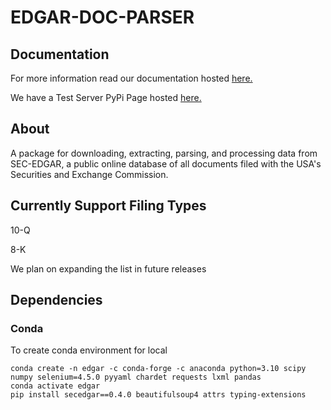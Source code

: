 # EDGAR-DOC-PARSER

## Documentation

For more information read our documentation hosted [here.](https://kamilkrukowski.github.io/EDGAR-DOC-PARSER)

We have a Test Server PyPi Page hosted [here.](https://test.pypi.org/project/EDGAR-Doc-Parser/)

## About

A package for downloading, extracting, parsing, and processing data from SEC-EDGAR, a public online database of all documents filed with the USA's Securities and Exchange Commission.

## Currently Support Filing Types

10-Q

8-K

We plan on expanding the list in future releases

## Dependencies
### Conda

To create conda environment for local
```
conda create -n edgar -c conda-forge -c anaconda python=3.10 scipy numpy selenium=4.5.0 pyyaml chardet requests lxml pandas
conda activate edgar
pip install secedgar==0.4.0 beautifulsoup4 attrs typing-extensions
```

